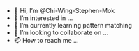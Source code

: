 - 👋 Hi, I’m @Chi-Wing-Stephen-Mok
- 👀 I’m interested in ...
- 🌱 I’m currently learning pattern matching
- 💞️ I’m looking to collaborate on ...
- 📫 How to reach me ...

<!---
Chi-Wing-Stephen-Mok/Chi-Wing-Stephen-Mok is a ✨ special ✨ repository because its `README.md` (this file) appears on your GitHub profile.
You can click the Preview link to take a look at your changes.
--->
